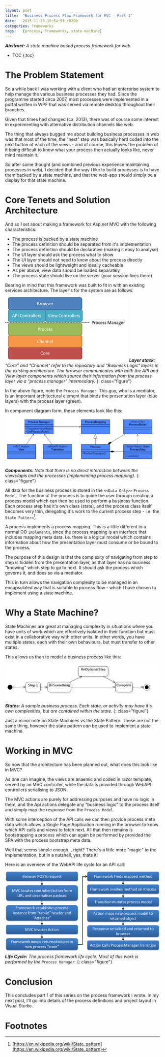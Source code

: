 ```yaml
---
layout:	post
title:	"Business Process Flow Framework for MVC - Part 1"
date:	2015-11-28 10:54:53 +0200
categories:	Frameworks
tags:	[process, frameworks, state-machine]
---
```


***Abstract:** A state machine based process framework for web.*

* TOC
{:toc}

#  The Problem Statement

So a while back I was working with a client who had an enterprise system to help manage the various business processes they had. Since the programme started circa 2007, most processes were implemented in a portal written in WPF that was served via remote desktop throughout their branches.

Given that times had changed (ca. 2013), there was of course some interest in experimenting with alternative distribution channels like web.

The thing that always bugged me about building business processes in web was that most of the time, the "next" step was basically hard coded into the next button of each of the views - and of course, this leaves the problem of it being difficult to know what your process then actually looks like, never mind maintain it.

So after some thought (and combined previous experience maintaining processes in web), I decided that the way I like to build processes is to have them backed by a state machine, and that the web-app should simply be a display for that state machine.

#  Core Tenets and Solution Architecture

And so I set about making a framework for Asp.net MVC with the following characteristics:

- The process is backed by a state machine
- The process definition should be separated from it's implementation
- The process definition should be declarative (making it easy to analyse)
- The UI layer should ask the process what to show
- The UI layer should not need to know about the process directly
- The views should be lightweight and ideally cacheable
- As per above, view data should be loaded separately 
- The process state should live on the server (your session lives there)

Bearing in mind that this framework was built to fit in with an existing services architecture. The layer's for the system are as follows:

![Layer stack for the system](/img/frameworks/pfx-layerstack.png)
***Layer stack**: "Core" and "Channel" refer to the repository and "Business Logic" layers in the existing architecture. The browser communicates with both the API and View layer components which source their information from the process layer via a "process manager" intermediary.*
{: class="figure"}

In the above figure, note the `Process Manager`. This guy, who is a mediator, is an important architectural element that binds the presentation layer (blue layers) with the process layer (green).

In component diagram form, these elements look like this:

![Class diagram for process manager architecture](/img/frameworks/pfx-classes.png)
***Components**: Note that there is no direct interaction between the views/apis and the processes (implementing process mapping).*
{: class="figure"}

All data for the business process is stored in the `<<Data Only>>` `Process Model`. The function of the process is to guide the user through creating a process model which can then be used to perform a business function. Each process step has it's own class (state), and the process class itself becomes very thin, delegating it's work to the current process step - i.e. the `State Pattern`[^1].

A process implements a process mapping. This is a little different to a normal OO `implements`, since the process mapping is an interface that includes mapping meta data. I.e. there is a logical model which contains information about how the presentation layer must consume or be bound to the process.    

The purpose of this design is that the complexity of navigating from step to step is hidden from the presentation layer, as that layer has no business "knowing" which step to go to next. It should ask the process which governs it, and does so via a mediator.

This in turn allows the navigation complexity to be managed in an encapsulated way that is suitable to process flow - which I have chosen to implement using a state machine.

#  Why a State Machine?
State Machines are great at managing complexity in situations where you have units of work which are effectively isolated in their function but must exist in a collaborative way with other units. In other words, you have multiple states, each with their own behaviours, but must transfer to other states.

This allows us then to model a business process like this:

![A sample business process](/img/frameworks/pfx-flow.png)
***States**: A sample business process. Each state, or activity may have it's own complexities, but are contained within the state.*
{: class="figure"}

Just a minor note on State Machines vs the State Pattern: These are not the same thing, however the state pattern *can* be used to implement a state machine.

#  Working in MVC

So now that the architecture has been planned out, what does this look like in MVC?

As one can imagine, the views are anaemic and coded in razor template, served by an MVC controller, while the data is provided through WebAPI controllers serialising to JSON.

The MVC actions are purely for addressing purposes and have no logic in them, and the Api actions delegate any "business logic" to the process itself and simply map the response from the `Process Model`.

With some interception of the API calls we can then provide process meta data which allows a Single Page Application running in the browser to know which API calls and views to fetch next. All that then remains is bootstrapping a process which can again be performed by provided the SPA with the process bootstrap meta data.  

Well that seems simple enough... right? There's a little more "magic" to the implementation, but in a nutshell, yes, thats it!

Here is an overview of the WebAPI life cycle for an API call:

![Process framework lifecycle](/img/frameworks/pfx-lifecycle.png)
***Life Cycle:** The process framework life cycle. Most of this work is performed by the `Process Manager`.*
{: class="figure"}

#  Conclusion

This concludes part 1 of this series on the process framework I wrote. In my next post, I'll go into details of the process definitions and project layout in Visual Studio. 

#  Footnotes
 
[^1]: [https://en.wikipedia.org/wiki/State_pattern](https://en.wikipedia.org/wiki/State_pattern)